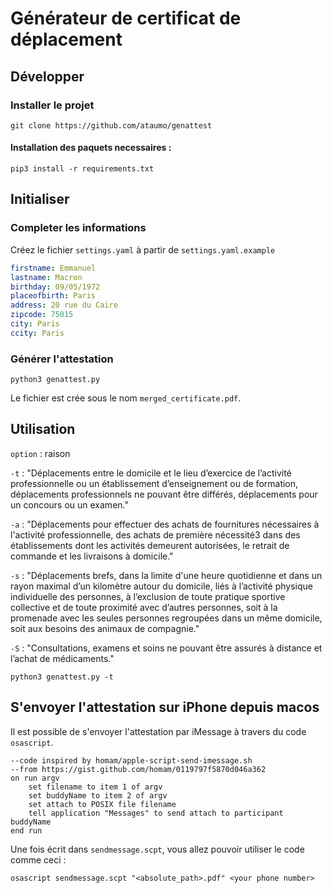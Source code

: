 # Générateur de certificat de déplacement

## Développer

### Installer le projet

```console
git clone https://github.com/ataumo/genattest
```

#### Installation des paquets necessaires :

```console
pip3 install -r requirements.txt
```

## Initialiser

### Completer les informations

Créez le fichier `settings.yaml` à partir de `settings.yaml.example`
```yaml
firstname: Emmanuel
lastname: Macron
birthday: 09/05/1972
placeofbirth: Paris
address: 20 rue du Caire
zipcode: 75015
city: Paris
ccity: Paris
```

### Générer l'attestation 

```
python3 genattest.py
```

Le fichier est crée sous le nom `merged_certificate.pdf`.

## Utilisation

`option` : raison

`-t` : "Déplacements entre le domicile et le lieu d’exercice de l’activité professionnelle ou un établissement d’enseignement ou de formation, déplacements professionnels ne pouvant être différés, déplacements pour un concours ou un examen."

`-a` : "Déplacements pour effectuer des achats de fournitures nécessaires à l'activité professionnelle, des achats de première nécessité3 dans des établissements dont les activités demeurent autorisées, le retrait de commande et les livraisons à domicile."

`-s` : "Déplacements brefs, dans la limite d'une heure quotidienne et dans un rayon maximal d’un kilomètre autour du domicile,  liés à l’activité physique individuelle des personnes, à l’exclusion de toute pratique sportive collective et de toute proximité avec d’autres personnes, soit à la promenade avec les seules personnes regroupées dans un même domicile, soit aux besoins des animaux de compagnie."

`-S` : "Consultations, examens et soins ne pouvant être assurés à distance et l’achat de médicaments."



```
python3 genattest.py -t
```

## S'envoyer l'attestation sur iPhone depuis macos

Il est possible de s'envoyer l'attestation par iMessage à travers du code `osascript`.

```osascript
--code inspired by homam/apple-script-send-imessage.sh
--from https://gist.github.com/homam/0119797f5870d046a362
on run argv
	set filename to item 1 of argv
	set buddyName to item 2 of argv
	set attach to POSIX file filename
	tell application "Messages" to send attach to participant buddyName
end run
```

Une fois écrit dans `sendmessage.scpt`, vous allez pouvoir utiliser le code comme ceci :

```console
osascript sendmessage.scpt "<absolute_path>.pdf" <your phone number>
```
